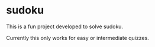 # sudoku

This is a fun project developed to solve sudoku. 

Currently this only works for easy or intermediate quizzes.

